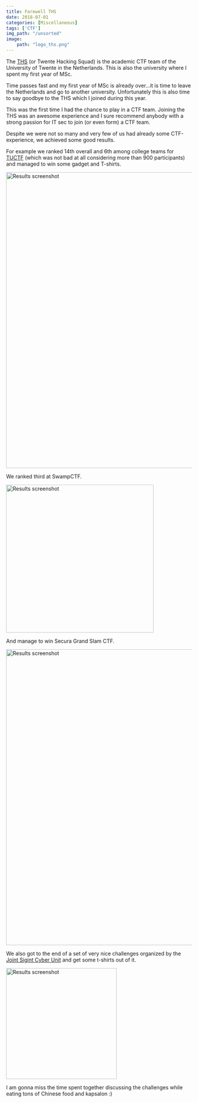 ```yaml
---
title: Farewell THS
date: 2018-07-01
categories: [Miscellaneous]
tags: ['CTF']
img_path: "/unsorted"
image:
    path: "logo_ths.png"
---
```


The [THS](https://ths.eemcs.utwente.nl/)
(or Twente Hacking Squad) is the academic CTF team of the University of Twente
in the Netherlands. This is also the university where I spent my first year of MSc.

Time passes fast and my first year of MSc is already over...it is time to leave the Netherlands
and go to another university. Unfortunately this is also time to say goodbye to the THS
which I joined during this year.

This was the first time I had the chance to play in a CTF team.
Joining the THS was an awesome experience and I sure recommend anybody 
with a strong passion for IT sec to join (or even form) a CTF team.

Despite we were not so many and very few of us had already some 
CTF-experience, we achieved some good results.

For example we ranked 14th overall and 6th among college teams for
[TUCTF](https://tuctf.asciioverflow.com/) (which was not bad at all considering more than 900 participants)
and managed to win some gadget and T-shirts.

<img src="TUCTF_2017_result.png" 
     alt="Results screenshot" style="width: 800px;"/>

We ranked third at SwampCTF.

<img src="swamp_ctf.png" 
     alt="Results screenshot" style="width: 400px;"/>

And manage to win Secura Grand Slam CTF.

<img src="secura_ctf.jpg" 
     alt="Results screenshot" style="width: 800px;"/>


We also got to the end of a set of very nice challenges organized
by the [Joint Sigint Cyber Unit](https://en.wikipedia.org/wiki/Joint_Sigint_Cyber_Unit)
and get some t-shirts out of it.

<img src="proto_vision_tshirt.jpg" 
     alt="Results screenshot" style="width: 300px;"/>


I am gonna miss the time spent together discussing the challenges while eating tons of Chinese food and
     kapsalon :)

